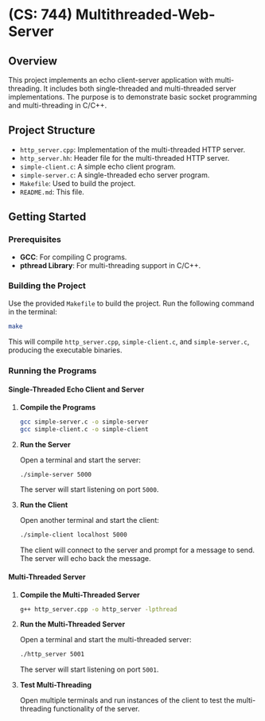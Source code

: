 # (CS: 744) Multithreaded-Web-Server

## Overview

This project implements an echo client-server application with multi-threading. It includes both single-threaded and multi-threaded server implementations. The purpose is to demonstrate basic socket programming and multi-threading in C/C++.

## Project Structure

- `http_server.cpp`: Implementation of the multi-threaded HTTP server.
- `http_server.hh`: Header file for the multi-threaded HTTP server.
- `simple-client.c`: A simple echo client program.
- `simple-server.c`: A single-threaded echo server program.
- `Makefile`: Used to build the project.
- `README.md`: This file.

## Getting Started

### Prerequisites

- **GCC**: For compiling C programs.
- **pthread Library**: For multi-threading support in C/C++.

### Building the Project

Use the provided `Makefile` to build the project. Run the following command in the terminal:

```sh
make
```

This will compile `http_server.cpp`, `simple-client.c`, and `simple-server.c`, producing the executable binaries.

### Running the Programs

#### Single-Threaded Echo Client and Server

1. **Compile the Programs**

   ```sh
   gcc simple-server.c -o simple-server
   gcc simple-client.c -o simple-client
   ```

2. **Run the Server**

   Open a terminal and start the server:

   ```sh
   ./simple-server 5000
   ```

   The server will start listening on port `5000`.

3. **Run the Client**

   Open another terminal and start the client:

   ```sh
   ./simple-client localhost 5000
   ```

   The client will connect to the server and prompt for a message to send. The server will echo back the message.

#### Multi-Threaded Server

1. **Compile the Multi-Threaded Server**

   ```sh
   g++ http_server.cpp -o http_server -lpthread
   ```

2. **Run the Multi-Threaded Server**

   Open a terminal and start the multi-threaded server:

   ```sh
   ./http_server 5001
   ```

   The server will start listening on port `5001`.

3. **Test Multi-Threading**

   Open multiple terminals and run instances of the client to test the multi-threading functionality of the server.


